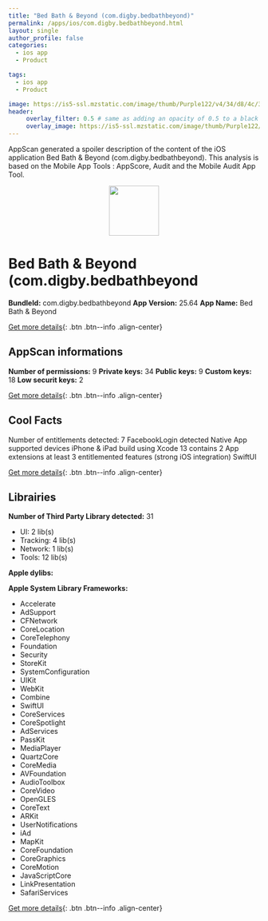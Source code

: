 ```yaml
---
title: "Bed Bath & Beyond (com.digby.bedbathbeyond)"
permalink: /apps/ios/com.digby.bedbathbeyond.html
layout: single
author_profile: false
categories: 
  - ios app 
  - Product 

tags: 
  - ios app 
  - Product 

image: https://is5-ssl.mzstatic.com/image/thumb/Purple122/v4/34/d8/4c/34d84c7e-90b8-be26-fb79-b05d4ece9961/AppIcon-1x_U007emarketing-0-4-0-sRGB-85-220.png/512x512bb.jpg
header: 
     overlay_filter: 0.5 # same as adding an opacity of 0.5 to a black background
     overlay_image: https://is5-ssl.mzstatic.com/image/thumb/Purple122/v4/34/d8/4c/34d84c7e-90b8-be26-fb79-b05d4ece9961/AppIcon-1x_U007emarketing-0-4-0-sRGB-85-220.png/512x512bb.jpg
---
```

AppScan generated a spoiler description of the content of the iOS application Bed Bath & Beyond (com.digby.bedbathbeyond). This analysis is based on the Mobile App Tools : AppScore, Audit and the Mobile Audit App Tool.

  
  
<div style="text-align: center;"><img src="https://is5-ssl.mzstatic.com/image/thumb/Purple122/v4/34/d8/4c/34d84c7e-90b8-be26-fb79-b05d4ece9961/AppIcon-1x_U007emarketing-0-4-0-sRGB-85-220.png/512x512bb.jpg" width="100" height="100"></div>  
  
# Bed Bath & Beyond (com.digby.bedbathbeyond

**BundleId:** com.digby.bedbathbeyond
**App Version:** 25.64
**App Name:** Bed Bath & Beyond


[Get more details](/pricing.html){: .btn .btn--info .align-center}  
  
## AppScan informations 

**Number of permissions:** 9
**Private keys:** 34
**Public keys:** 9
**Custom keys:** 18
**Low securit keys:** 2
  
[Get more details](/pricing.html){: .btn .btn--info .align-center}

## Cool Facts

Number of entitlements detected: 7
FacebookLogin detected
Native App
supported devices iPhone & iPad
build using Xcode 13
contains 2 App extensions
at least 3 entitlemented features (strong iOS integration)
SwiftUI
  
[Get more details](/pricing.html){: .btn .btn--info .align-center}

## Librairies 
**Number of Third Party Library detected:** 31
- UI: 2 lib(s)
- Tracking: 4 lib(s)
- Network: 1 lib(s)
- Tools: 12 lib(s)

**Apple dylibs:**


**Apple System Library Frameworks:**
- Accelerate
- AdSupport
- CFNetwork
- CoreLocation
- CoreTelephony
- Foundation
- Security
- StoreKit
- SystemConfiguration
- UIKit
- WebKit
- Combine
- SwiftUI
- CoreServices
- CoreSpotlight
- AdServices
- PassKit
- MediaPlayer
- QuartzCore
- CoreMedia
- AVFoundation
- AudioToolbox
- CoreVideo
- OpenGLES
- CoreText
- ARKit
- UserNotifications
- iAd
- MapKit
- CoreFoundation
- CoreGraphics
- CoreMotion
- JavaScriptCore
- LinkPresentation
- SafariServices


  
[Get more details](/pricing.html){: .btn .btn--info .align-center}


